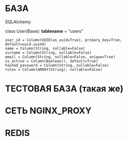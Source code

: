 # БАЗА
SQLAlchemy

class User(Base):
    __tablename__ = "users"

    user_id = Column(UUID(as_uuid=True), primary_key=True, default=uuid.uuid4)
    name = Column(String, nullable=False)
    surname = Column(String, nullable=False)
    email = Column(String, nullable=False, unique=True)
    is_active = Column(Boolean(), default=True)
    hashed_password = Column(String, nullable=False)
    roles = Column(ARRAY(String), nullable=False)


# ТЕСТОВАЯ БАЗА (такая же)

# СЕТЬ NGINX_PROXY

# REDIS
